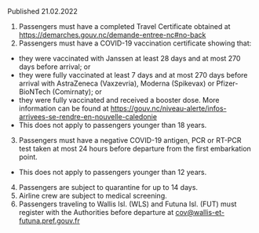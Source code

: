Published 21.02.2022
1. Passengers must have a completed Travel Certificate obtained at <a href="https://demarches.gouv.nc/demande-entree-nc#no-back">https://demarches.gouv.nc/demande-entree-nc#no-back</a>
2. Passengers must have a COVID-19 vaccination certificate showing that:
- they were vaccinated with Janssen at least 28 days and at most 270 days before arrival; or
- they were fully vaccinated at least 7 days and at most 270 days before arrival with AstraZeneca (Vaxzevria), Moderna (Spikevax) or Pfizer-BioNTech (Comirnaty); or
- they were fully vaccinated and received a booster dose. More information can be found at <a href="https://gouv.nc/niveau-alerte/infos-arrivees-se-rendre-en-nouvelle-caledonie">https://gouv.nc/niveau-alerte/infos-arrivees-se-rendre-en-nouvelle-caledonie</a>
- This does not apply to passengers younger than 18 years.
3. Passengers must have a negative COVID-19 antigen, PCR or RT-PCR test taken at most 24 hours before departure from the first embarkation point.
- This does not apply to passengers younger than 12 years.
4. Passengers are subject to quarantine for up to 14 days.
5. Airline crew are subject to medical screening.
6. Passengers traveling to Wallis Isl. (WLS) and Futuna Isl. (FUT) must register with the Authorities before departure at <a href="mailto:cov@wallis-et-futuna.pref.gouv.fr">cov@wallis-et-futuna.pref.gouv.fr</a>
